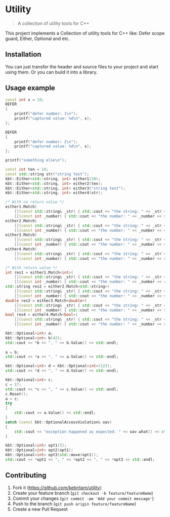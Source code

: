 # Utility
> A collection of utility tools for C++

This project implements a Collection of utility tools for C++ like: Defer scope guard, Either, Optional and etc.

## Installation

You can just transfer the header and source files to your project and start using them. Or you can build it into a library.

## Usage example
```c++
const int x = 10;
DEFER
{
	printf("defer number: 1\n");
	printf("captured value: %d\n", x);
};

DEFER
{
	printf("defer number: 2\n");
	printf("captured value: %d\n", x);
};

printf("something else\n");
```

```c++
const int ten = 10;
const std::string str("string test");
kbt::Either<std::string, int> either1(10);
kbt::Either<std::string, int> either2(ten);
kbt::Either<std::string, int> either3("string test");
kbt::Either<std::string, int> either4(str);

/* With no return value */
either1.Match(
	[](const std::string& _str) { std::cout << "the string: " << _str << std::endl; },
	[](const int _number) { std::cout << "the number: " << _number << std::endl; });
either2.Match(
	[](const std::string& _str) { std::cout << "the string: " << _str << std::endl; },
	[](const int _number) { std::cout << "the number: " << _number << std::endl; });
either3.Match(
	[](const std::string& _str) { std::cout << "the string: " << _str << std::endl; },
	[](const int _number) { std::cout << "the number: " << _number << std::endl; });
either4.Match(
	[](const std::string& _str) { std::cout << "the string: " << _str << std::endl; },
	[](const int _number) { std::cout << "the number: " << _number << std::endl; });

/* With return value */
int res1 = either1.Match<int>(
	[](const std::string& _str) { std::cout << "the string: " << _str << std::endl; return 1; },
	[](const int _number) { std::cout << "the number: " << _number << std::endl; return 2; });
std::string res2 = either2.Match<std::string>(
	[](const std::string& _str) { std::cout << "the string: " << _str << std::endl; return "ret1"; },
	[](const int _number) { std::cout << "the number: " << _number << std::endl; return "ret2"; });
double res3 = either3.Match<double>(
	[](const std::string& _str) { std::cout << "the string: " << _str << std::endl; return 1.; },
	[](const int _number) { std::cout << "the number: " << _number << std::endl; return 2.; });
bool res4 = either4.Match<bool>(
	[](const std::string& _str) { std::cout << "the string: " << _str << std::endl; return true; },
	[](const int _number) { std::cout << "the number: " << _number << std::endl; return false; });

```

```c++
kbt::Optional<int> a;
kbt::Optional<int> b(42);
std::cout << *b << ", " << b.Value() << std::endl;
	
a = b;
std::cout << *a << ", " << a.Value() << std::endl;

kbt::Optional<int> d = kbt::Optional<int>(123);
std::cout << *d << ", " << d.Value() << std::endl;

kbt::Optional<int> c;
c = 17;
std::cout << *c << ", " << c.Value() << std::endl;
c.Reset();
a = c;
try
{
	std::cout << a.Value() << std::endl;
}
catch (const kbt::OptionalAccessViolation& oav)
{
	std::cout << "exception happened as expected: " << oav.what() << std::endl;
}

kbt::Optional<int> opt1(5);
kbt::Optional<int> opt2(opt1);
kbt::Optional<int> opt3(std::move(opt1));
std::cout << *opt1 << ", " << *opt2 << ", " << *opt3 << std::endl;
```

## Contributing

1. Fork it (<https://github.com/kebritam/utility>)
2. Create your feature branch (`git checkout -b feature/featureName`)
3. Commit your changes (`git commit -am 'Add your commit message'`)
4. Push to the branch (`git push origin feature/featureName`)
5. Create a new Pull Request

